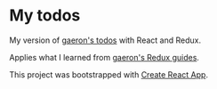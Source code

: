 # My todos
My version of [gaeron's todos](https://github.com/gaearon/todos.git) with React and Redux.

Applies what I learned from [gaeron's Redux guides](https://egghead.io/courses/building-react-applications-with-idiomatic-redux).

This project was bootstrapped with [Create React App](https://github.com/facebookincubator/create-react-app).
